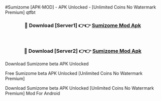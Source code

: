 #Sumizome [APK-MOD] - APK Unlocked - [Unlimited Coins No Watermark Premium] qtfbt



<div align="center">

<h3>🔴 Download [Server1] 👉👉 <a href="https://momento.my/?title=Sumizome">Sumizome Mod Apk</a></h3><br>

<h3>🔴 Download [Server2] 👉👉 <a href="https://momento.my/?title=Sumizome">Sumizome Mod Apk</a></h3>
</div>



Download Sumizome beta APK Unlocked

Free Sumizome beta APK Unlocked [Unlimited Coins No Watermark Premium]

Download Sumizome beta APK Unlocked [Unlimited Coins No Watermark Premium] Mod For Android
